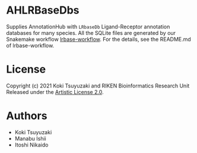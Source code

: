 # AHLRBaseDbs
Supplies AnnotationHub with `LRbaseDb` Ligand-Receptor annotation databases for many species. All the SQLite files are generated by our Snakemake workflow [lrbase-workflow](https://github.com/rikenbit/lrbase-workflow). For the details, see the README.md of lrbase-workflow.

# License
Copyright (c) 2021 Koki Tsuyuzaki and RIKEN Bioinformatics Research Unit Released under the [Artistic License 2.0](http://www.perlfoundation.org/artistic_license_2_0).

# Authors
- Koki Tsuyuzaki
- Manabu Ishii
- Itoshi Nikaido

